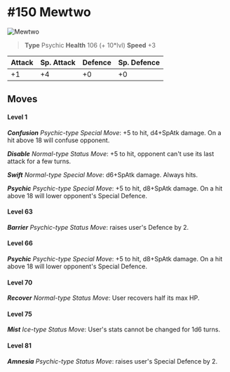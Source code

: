 # #150 Mewtwo


![Mewtwo](https://img.pokemondb.net/sprites/home/normal/1x/mewtwo.png)

> **Type** Psychic
> **Health** 106 (+ 10\*lvl)
> **Speed** +3

| Attack | Sp. Attack | Defence | Sp. Defence |
| ------ | ---------- | ------- | ----------- |
| +1 | +4 | +0 | +0 |

## Moves
#### Level 1

***Confusion** Psychic-type Special Move*: +5 to hit, d4+SpAtk damage. On a hit above 18 will confuse opponent.

***Disable** Normal-type Status Move*: +5 to hit, opponent can't use its last attack for a few turns.

***Swift** Normal-type Special Move*: d6+SpAtk damage. Always hits.

***Psychic** Psychic-type Special Move*: +5 to hit, d8+SpAtk damage. On a hit above 18 will lower opponent's Special Defence.
#### Level 63

***Barrier** Psychic-type Status Move*: raises user's Defence by 2.
#### Level 66

***Psychic** Psychic-type Special Move*: +5 to hit, d8+SpAtk damage. On a hit above 18 will lower opponent's Special Defence.
#### Level 70

***Recover** Normal-type Status Move*: User recovers half its max HP.
#### Level 75

***Mist** Ice-type Status Move*: User's stats cannot be changed for 1d6 turns.
#### Level 81

***Amnesia** Psychic-type Status Move*: raises user's Special Defence by 2.

